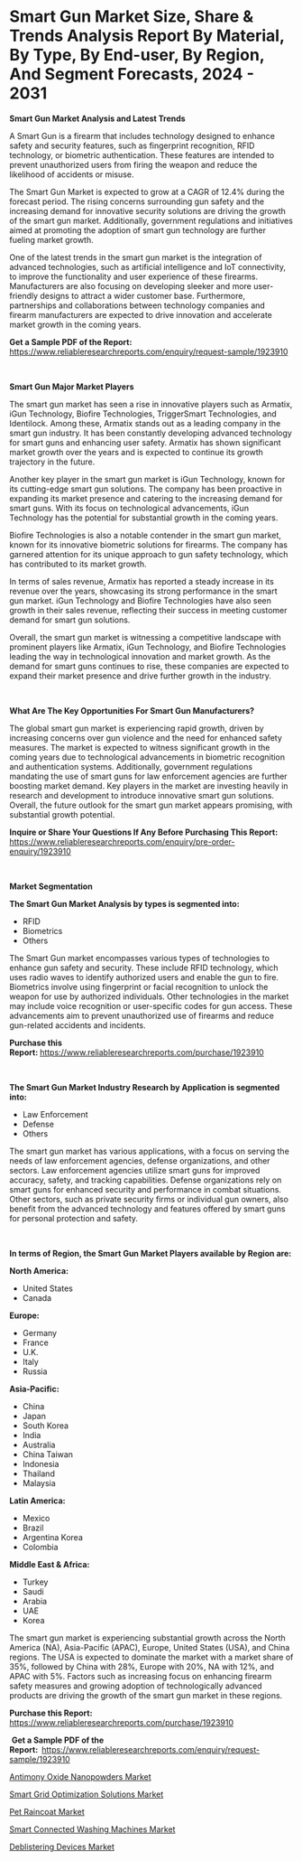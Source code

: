 <p><h1>Smart Gun Market Size, Share & Trends Analysis Report By Material, By Type, By End-user, By Region, And Segment Forecasts, 2024 - 2031</h1></p><p><strong>Smart Gun Market Analysis and Latest Trends</strong></p>
<p><p>A Smart Gun is a firearm that includes technology designed to enhance safety and security features, such as fingerprint recognition, RFID technology, or biometric authentication. These features are intended to prevent unauthorized users from firing the weapon and reduce the likelihood of accidents or misuse.</p><p>The Smart Gun Market is expected to grow at a CAGR of 12.4% during the forecast period. The rising concerns surrounding gun safety and the increasing demand for innovative security solutions are driving the growth of the smart gun market. Additionally, government regulations and initiatives aimed at promoting the adoption of smart gun technology are further fueling market growth.</p><p>One of the latest trends in the smart gun market is the integration of advanced technologies, such as artificial intelligence and IoT connectivity, to improve the functionality and user experience of these firearms. Manufacturers are also focusing on developing sleeker and more user-friendly designs to attract a wider customer base. Furthermore, partnerships and collaborations between technology companies and firearm manufacturers are expected to drive innovation and accelerate market growth in the coming years.</p></p>
<p><strong>Get a Sample PDF of the Report:&nbsp;</strong> <a href="https://www.reliableresearchreports.com/enquiry/request-sample/1923910">https://www.reliableresearchreports.com/enquiry/request-sample/1923910</a></p>
<p>&nbsp;</p>
<p><strong>Smart Gun Major Market Players</strong></p>
<p><p>The smart gun market has seen a rise in innovative players such as Armatix, iGun Technology, Biofire Technologies, TriggerSmart Technologies, and Identilock. Among these, Armatix stands out as a leading company in the smart gun industry. It has been constantly developing advanced technology for smart guns and enhancing user safety. Armatix has shown significant market growth over the years and is expected to continue its growth trajectory in the future.</p><p>Another key player in the smart gun market is iGun Technology, known for its cutting-edge smart gun solutions. The company has been proactive in expanding its market presence and catering to the increasing demand for smart guns. With its focus on technological advancements, iGun Technology has the potential for substantial growth in the coming years.</p><p>Biofire Technologies is also a notable contender in the smart gun market, known for its innovative biometric solutions for firearms. The company has garnered attention for its unique approach to gun safety technology, which has contributed to its market growth.</p><p>In terms of sales revenue, Armatix has reported a steady increase in its revenue over the years, showcasing its strong performance in the smart gun market. iGun Technology and Biofire Technologies have also seen growth in their sales revenue, reflecting their success in meeting customer demand for smart gun solutions.</p><p>Overall, the smart gun market is witnessing a competitive landscape with prominent players like Armatix, iGun Technology, and Biofire Technologies leading the way in technological innovation and market growth. As the demand for smart guns continues to rise, these companies are expected to expand their market presence and drive further growth in the industry.</p></p>
<p>&nbsp;</p>
<p><strong>What Are The Key Opportunities For Smart Gun Manufacturers?</strong></p>
<p><p>The global smart gun market is experiencing rapid growth, driven by increasing concerns over gun violence and the need for enhanced safety measures. The market is expected to witness significant growth in the coming years due to technological advancements in biometric recognition and authentication systems. Additionally, government regulations mandating the use of smart guns for law enforcement agencies are further boosting market demand. Key players in the market are investing heavily in research and development to introduce innovative smart gun solutions. Overall, the future outlook for the smart gun market appears promising, with substantial growth potential.</p></p>
<p><strong>Inquire or Share Your Questions If Any Before Purchasing This Report:</strong> <a href="https://www.reliableresearchreports.com/enquiry/pre-order-enquiry/1923910">https://www.reliableresearchreports.com/enquiry/pre-order-enquiry/1923910</a></p>
<p>&nbsp;</p>
<p><strong>Market Segmentation</strong></p>
<p><strong>The Smart Gun Market Analysis by types is segmented into:</strong></p>
<p><ul><li>RFID</li><li>Biometrics</li><li>Others</li></ul></p>
<p><p>The Smart Gun market encompasses various types of technologies to enhance gun safety and security. These include RFID technology, which uses radio waves to identify authorized users and enable the gun to fire. Biometrics involve using fingerprint or facial recognition to unlock the weapon for use by authorized individuals. Other technologies in the market may include voice recognition or user-specific codes for gun access. These advancements aim to prevent unauthorized use of firearms and reduce gun-related accidents and incidents.</p></p>
<p><strong>Purchase this Report:&nbsp;</strong><a href="https://www.reliableresearchreports.com/purchase/1923910">https://www.reliableresearchreports.com/purchase/1923910</a></p>
<p>&nbsp;</p>
<p><strong>The Smart Gun Market Industry Research by Application is segmented into:</strong></p>
<p><ul><li>Law Enforcement</li><li>Defense</li><li>Others</li></ul></p>
<p><p>The smart gun market has various applications, with a focus on serving the needs of law enforcement agencies, defense organizations, and other sectors. Law enforcement agencies utilize smart guns for improved accuracy, safety, and tracking capabilities. Defense organizations rely on smart guns for enhanced security and performance in combat situations. Other sectors, such as private security firms or individual gun owners, also benefit from the advanced technology and features offered by smart guns for personal protection and safety.</p></p>
<p>&nbsp;</p>
<p><strong>In terms of Region, the Smart Gun Market Players available by Region are:</strong></p>
<p>
    <p> <strong> North America: </strong>
        <ul>
            <li>United States</li>
            <li>Canada</li>
        </ul>
        </p> 
    <p> <strong> Europe: </strong>
        <ul>
            <li>Germany</li>
            <li>France</li>
            <li>U.K.</li>
            <li>Italy</li>
            <li>Russia</li>
        </ul>
        </p> 
    <p> <strong> Asia-Pacific: </strong>
        <ul>
            <li>China</li>
            <li>Japan</li>
            <li>South Korea</li>
            <li>India</li>
            <li>Australia</li>
            <li>China Taiwan</li>
            <li>Indonesia</li>
            <li>Thailand</li>
            <li>Malaysia</li>
        </ul>
        </p> 
    <p> <strong> Latin America: </strong>
        <ul>
            <li>Mexico</li>
            <li>Brazil</li>
            <li>Argentina Korea</li>
            <li>Colombia</li>
        </ul>
        </p> 
    <p> <strong> Middle East & Africa: </strong>
        <ul>
            <li>Turkey</li>
            <li>Saudi</li>
            <li>Arabia</li>
            <li>UAE</li>
            <li>Korea</li>
        </ul>
    </p>
    </p>
<p><p>The smart gun market is experiencing substantial growth across the North America (NA), Asia-Pacific (APAC), Europe, United States (USA), and China regions. The USA is expected to dominate the market with a market share of 35%, followed by China with 28%, Europe with 20%, NA with 12%, and APAC with 5%. Factors such as increasing focus on enhancing firearm safety measures and growing adoption of technologically advanced products are driving the growth of the smart gun market in these regions.</p></p>
<p><strong>Purchase this Report: </strong><a href="https://www.reliableresearchreports.com/purchase/1923910">https://www.reliableresearchreports.com/purchase/1923910</a></p>
<p>&nbsp;<strong>Get a Sample PDF of the Report:&nbsp;&nbsp;</strong><a href="https://www.reliableresearchreports.com/enquiry/request-sample/1923910">https://www.reliableresearchreports.com/enquiry/request-sample/1923910</a></p>
<p><strong></strong></p>
<p><p><a href="https://nifty-kite-d51.notion.site/Antimony-Oxide-Nanopowders-Market-A-Comprehensive-Report-of-its-Market-Share-Growth-Trends-2024--6a6a25a9664a4d9a9adf9b6dbd24850c">Antimony Oxide Nanopowders Market</a></p><p><a href="https://github.com/beatblasta/Market-Research-Report-List-2/blob/main/smart-grid-optimization-solutions-market.md">Smart Grid Optimization Solutions Market</a></p><p><a href="https://view.publitas.com/reportprime-1/pet-raincoat-market-dynamics-2024-2031-also-about-its-market-trends-projections-and-opportunities/">Pet Raincoat Market</a></p><p><a href="https://github.com/angelajermaine/Market-Research-Report-List-2/blob/main/smart-connected-washing-machines-market.md">Smart Connected Washing Machines Market</a></p><p><a href="https://five-trouble-98a.notion.site/Global-Deblistering-Devices-Market-Size-and-Market-Trends-Insights-and-Projections-from-2024-to-203-e8673fb6ce06488689a7a04f6fee218b">Deblistering Devices Market</a></p></p>